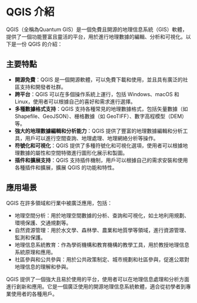 # QGIS 介紹

QGIS（全稱為Quantum GIS）是一個免費且開源的地理信息系統（GIS）軟體，提供了一個功能豐富且靈活的平台，用於進行地理數據的編輯、分析和可視化。以下是一份 QGIS 的介紹：

## 主要特點

- **開源免費**：QGIS 是一個開源軟體，可以免費下載和使用，並且具有廣泛的社區支持和開發者社群。
- **跨平台**：QGIS 可以在多個操作系統上運行，包括 Windows、macOS 和 Linux，使用者可以根據自己的喜好和需求進行選擇。
- **多種數據格式支持**：QGIS 支持各種常見的地理數據格式，包括矢量數據（如 Shapefile、GeoJSON）、栅格數據（如 GeoTIFF）、數字高程模型（DEM）等。
- **強大的地理數據編輯和分析能力**：QGIS 提供了豐富的地理數據編輯和分析工具，用戶可以進行空間查詢、地理處理、地理網絡分析等操作。
- **符號化和可視化**：QGIS 提供了多種符號化和可視化選項，使用者可以根據地理數據的屬性和空間特徵進行圖形化展示和製圖。
- **插件和擴展支持**：QGIS 支持插件機制，用戶可以根據自己的需求安裝和使用各種插件和擴展，擴展 QGIS 的功能和特性。

## 應用場景

QGIS 在許多領域和行業中被廣泛應用，包括：

- 地理空間分析：用於地理空間數據的分析、查詢和可視化，如土地利用規劃、環境保護、交通規劃等。
- 自然資源管理：用於水文學、森林學、農業和地質學等領域，進行資源管理、監測和保護。
- 地理信息系統教育：作為學術機構和教育機構的教學工具，用於教授地理信息系統原理和應用。
- 社區參與和公共參與：用於公共政策制定、城市規劃和社區參與，促進公眾對地理信息的理解和參與。

QGIS 提供了一個強大且易於使用的平台，使用者可以在地理信息處理和分析方面進行創新和應用。它是一個廣泛使用的開源地理信息系統軟體，適合從初學者到專業使用者的各種用戶。

